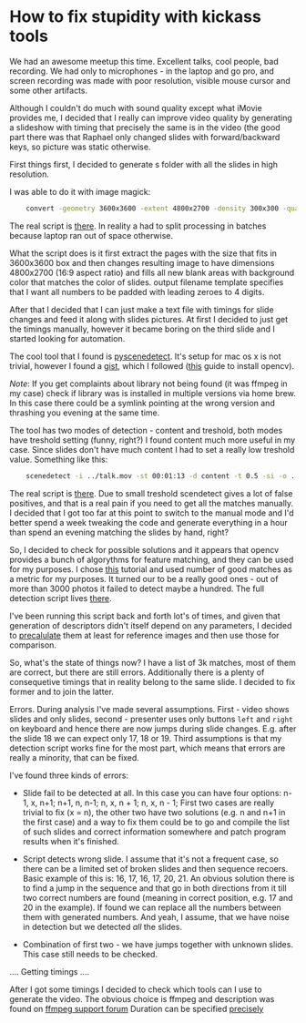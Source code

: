 # How to fix stupidity with kickass tools

We had an awesome meetup this time. Excellent talks, cool people,
bad recording. We had only to microphones - in the laptop and go pro,
and screen recording was made with poor resolution, visible mouse
cursor and some other artifacts.

Although I couldn't do much with sound quality except what iMovie provides
me, I decided that I really can improve video quality by generating
a slideshow with timing that precisely the same is in the video (the
good part there was that Raphael only changed slides with forward/backward
keys, so picture was static otherwise.

First things first, I decided to generate s folder with all the slides
in high resolution.

I was able to do it with image magick:

~~~bash
    convert -geometry 3600x3600 -extent 4800x2700 -density 300x300 -quality 90 -gravity center -background "#32302f" liszp.pdf out/liszp-%04d.png
~~~

The real script is [there](extract_slides.sh). In reality a had to split
processing in batches because laptop ran out of space otherwise.

What the script does is it first extract the pages with the size that fits in 3600x3600
box and then changes resulting image to have dimensions 4800x2700 (16:9 aspect
ratio) and fills all new blank areas with background color that matches the color of
slides. output filename template specifies that I want all numbers to be padded with
leading zeroes to 4 digits.

After that I decided that I can just make a text file with timings for slide changes
and feed it along with slides pictures. At first I decided to just get the timings
manually, however it became boring on the third slide and I started looking for automation.

The cool tool that I found is [pyscenedetect](http://pyscenedetect.readthedocs.io/). It's
setup for mac os x is not trivial, however I found a [gist](https://gist.github.com/patrickgill/9660af2757b4e43ebe1c43c38e7ec711),
which I followed ([this](http://www.pyimagesearch.com/2016/11/28/macos-install-opencv-3-and-python-2-7/)
guide to install opencv).

*Note*: If you get complaints about library not being found (it was ffmpeg in my case) check if library was is installed in multiple versions via home brew. In this case there could be a symlink pointing at the wrong version and thrashing you evening at the same time.

The tool has two modes of detection - content and treshold, both modes have treshold setting (funny, right?)
I found content much more useful in my case. Since slides don't have much content I had to
set a really low treshold value. Something like this:

~~~bash
    scenedetect -i ../talk.mov -st 00:01:13 -d content -t 0.5 -si -o ../scenedetect.csv
~~~

The real script is [there](extract_timings.sh). Due to small treshold scendetect gives a lot
of false positives, and that is a real pain if you need to get all the matches manually.
I decided that I got too far at this point to switch to the manual mode and I'd better
spend a week tweaking the code and generate everything in a hour than spend an evening
matching the slides by hand, right?

So, I decided to check for possible solutions and it appears that opencv provides a bunch
of algorythms for feature matching, and they can be used for my purposes. I chose
[this][1] tutorial and used number of good matches as a metric for my purposes. It turned
our to be a really good ones - out of more than 3000 photos it failed to detect maybe
a hundred. The full detection script lives [there](compare_images.py).

I've been running this script back and forth lot's of times, and given that generation of
descriptors didn't itself depend on any parameters, I decided to [precalulate](dump_image_descriptiors.py)
them at least for reference images and then use those for comparison.

So, what's the state of things now? I have a list of 3k matches, most of them are correct,
but there are still errors. Additionally there is a plenty of consequetive timings that in
reality belong to the same slide. I decided to fix former and to join the latter.

Errors. During analysis I've made several assumptions. First - video shows slides and only
slides, second - presenter uses only buttons `left` and `right` on keyboard and hence there
are now jumps during slide changes. E.g. after the slide 18 we can expect only 17, 18 or 19.
Third assumptions is that my detection script works fine for the most part, which means that
errors are really a minority, that can be fixed.

I've found three kinds of errors:

* Slide fail to be detected at all. In this case you can have four options: n-1, x, n+1;
  n+1, n, n-1; n, x, n + 1; n, x, n - 1; First two cases are really trivial to fix (x = n),
  the other two have two solutions (e.g. n and n+1 in the first case) and a way to fix them
  could be to go and compile the list of such slides and correct information somewhere and
  patch program results when it's finished.

* Script detects wrong slide. I assume that it's not a frequent case, so there can be a limited
  set of broken slides and then sequence recoers. Basic example of this is: 16, 17, 16, 17, 20, 21.
  An obvious solution there is to find a jump in the sequence and that go in both directions from it
  till two correct numbers are found (meaning in correct position, e.g. 17 and 20 in the example).
  If found we can replace all the numbers between them with generated numbers. And yeah, I assume,
  that we have noise in detection but we detected *all* the slides.

* Combination of first two - we have jumps together with unknown slides. This case still needs to
  be checked.

....
Getting timings
....

After I got some timings I decided to check which tools can I use to generate the video.
The obvious choice is ffmpeg and description was found on [ffmpeg support forum](http://ffmpeg.gusari.org/viewtopic.php?f=25&t=39)
Duration can be specified [precisely](https://ffmpeg.org/ffmpeg-utils.html#time-duration-syntax)

[1]: http://opencv-python-tutroals.readthedocs.io/en/latest/py_tutorials/py_feature2d/py_feature_homography/py_feature_homography.html



